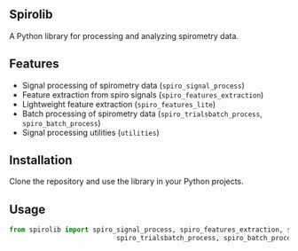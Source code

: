 ## Spirolib
A Python library for processing and analyzing spirometry data.

## Features
- Signal processing of spirometry data (`spiro_signal_process`)
- Feature extraction from spiro signals (`spiro_features_extraction`)
- Lightweight feature extraction (`spiro_features_lite`)
- Batch processing of spirometry data (`spiro_trialsbatch_process`, `spiro_batch_process`)
- Signal processing utilities (`utilities`)

## Installation
Clone the repository and use the library in your Python projects.

## Usage
```python
from spirolib import spiro_signal_process, spiro_features_extraction, spiro_features_lite, \
                           spiro_trialsbatch_process, spiro_batch_process, utilities
```